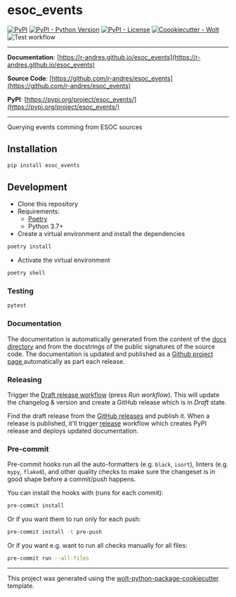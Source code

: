 # esoc_events

[![PyPI](https://img.shields.io/pypi/v/esoc_events?style=flat-square)](https://pypi.python.org/pypi/esoc_events/)
[![PyPI - Python Version](https://img.shields.io/pypi/pyversions/esoc_events?style=flat-square)](https://pypi.python.org/pypi/esoc_events/)
[![PyPI - License](https://img.shields.io/pypi/l/esoc_events?style=flat-square)](https://pypi.python.org/pypi/esoc_events/)
[![Coookiecutter - Wolt](https://img.shields.io/badge/cookiecutter-Wolt-00c2e8?style=flat-square&logo=cookiecutter&logoColor=D4AA00&link=https://github.com/woltapp/wolt-python-package-cookiecutter)](https://github.com/woltapp/wolt-python-package-cookiecutter)
![Test workflow](https://github.com/r-andres/esoc_events/actions/workflows/test.yml/badge.svg)

---

**Documentation**: [https://r-andres.github.io/esoc_events](https://r-andres.github.io/esoc_events)

**Source Code**: [https://github.com/r-andres/esoc_events](https://github.com/r-andres/esoc_events)

**PyPI**: [https://pypi.org/project/esoc_events/](https://pypi.org/project/esoc_events/)

---

Querying events comming from ESOC sources

## Installation

```sh
pip install esoc_events
```

## Development

* Clone this repository
* Requirements:
  * [Poetry](https://python-poetry.org/)
  * Python 3.7+
* Create a virtual environment and install the dependencies

```sh
poetry install
```

* Activate the virtual environment

```sh
poetry shell
```

### Testing

```sh
pytest
```

### Documentation

The documentation is automatically generated from the content of the [docs directory](./docs) and from the docstrings
 of the public signatures of the source code. The documentation is updated and published as a [Github project page
 ](https://pages.github.com/) automatically as part each release.

### Releasing

Trigger the [Draft release workflow](https://github.com/r-andres/esoc_events/actions/workflows/draft_release.yml)
(press _Run workflow_). This will update the changelog & version and create a GitHub release which is in _Draft_ state.

Find the draft release from the
[GitHub releases](https://github.com/r-andres/esoc_events/releases) and publish it. When
 a release is published, it'll trigger [release](https://github.com/r-andres/esoc_events/blob/master/.github/workflows/release.yml) workflow which creates PyPI
 release and deploys updated documentation.

### Pre-commit

Pre-commit hooks run all the auto-formatters (e.g. `black`, `isort`), linters (e.g. `mypy`, `flake8`), and other quality
 checks to make sure the changeset is in good shape before a commit/push happens.

You can install the hooks with (runs for each commit):

```sh
pre-commit install
```

Or if you want them to run only for each push:

```sh
pre-commit install -t pre-push
```

Or if you want e.g. want to run all checks manually for all files:

```sh
pre-commit run --all-files
```

---

This project was generated using the [wolt-python-package-cookiecutter](https://github.com/woltapp/wolt-python-package-cookiecutter) template.
